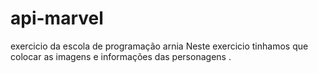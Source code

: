 # api-marvel
exercicio da escola de programação arnia
Neste exercicio tinhamos que colocar as imagens e informações das personagens .
